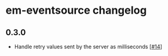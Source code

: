 # em-eventsource changelog

## 0.3.0

- Handle retry values sent by the server as milliseconds [[#14](https://github.com/francois2metz/em-eventsource/issues/14)]
